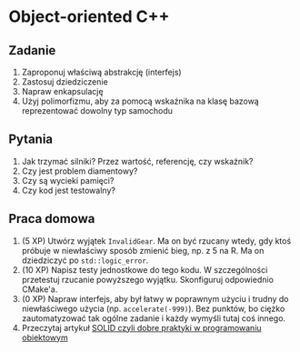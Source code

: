 # Object-oriented C++

## Zadanie

1. <!-- .element: class="fragment fade-in" --> Zaproponuj właściwą abstrakcję (interfejs)
2. <!-- .element: class="fragment fade-in" --> Zastosuj dziedziczenie
3. <!-- .element: class="fragment fade-in" --> Napraw enkapsulację
4. <!-- .element: class="fragment fade-in" --> Użyj polimorfizmu, aby za pomocą wskaźnika na klasę bazową reprezentować dowolny typ samochodu

## Pytania

1. <!-- .element: class="fragment fade-in" --> Jak trzymać silniki? Przez wartość, referencję, czy wskaźnik?
2. <!-- .element: class="fragment fade-in" --> Czy jest problem diamentowy?
3. <!-- .element: class="fragment fade-in" --> Czy są wycieki pamięci?
4. <!-- .element: class="fragment fade-in" --> Czy kod jest testowalny?

## Praca domowa

1. (5 XP) Utwórz wyjątek <code>InvalidGear</code>. Ma on być rzucany wtedy, gdy ktoś próbuje w niewłaściwy sposób zmienić bieg, np. z 5 na R. Ma on dziedziczyć po `std::logic_error`.
2. (10 XP) Napisz testy jednostkowe do tego kodu. W szczególności przetestuj rzucanie powyższego wyjątku. Skonfiguruj odpowiednio CMake'a.
3. (0 XP) Napraw interfejs, aby był łatwy w poprawnym użyciu i trudny do niewłaściwego użycia (np. <code>accelerate(-999)</code>). Bez punktów, bo ciężko zautomatyzować tak ogólne zadanie i każdy wymyśli tutaj coś innego.
4. Przeczytaj artykuł [SOLID czyli dobre praktyki w programowaniu obiektowym](https://www.samouczekprogramisty.pl/solid-czyli-dobre-praktyki-w-programowaniu-obiektowym/)
